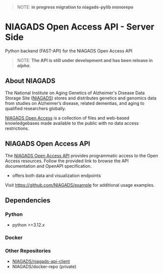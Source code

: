 > NOTE: **in progress migration to niagads-pylib monorepo**
> 
# NIAGADS Open Access API - Server Side

Python backend (FAST-API) for the NIAGADS Open Access API

> NOTE: **The API is still under development and has been release in _alpha_.**

## About NIAGADS 

The National Institute on Aging Genetics of Alzheimer's Disease Data Storage Site ([NIAGADS](https://www.niagads.org/)) stores and distributes genetics and genomics data from studies on Alzheimer’s disease, related dementias, and aging to qualified researchers globally.

[NIAGADS Open Access](https://www.niagads.org/open-access/) is a collection of files and web-based knowledgebases made available to the public with no data access restrictions. 

## NIAGADS Open Access API

The [NIAGADS Open Access API](https://api.niagads.org) provides programmatic access to the Open Access resources.  Follow the provided link to browse the API documentation and OpenAPI specification.

* offers both data and visualization endpoints


Visit <https://github.com/NIAGADS/example> for additional usage examples.

## Dependencies

### Python

* python >=3.12.x

### Docker

### Other Repositories

* [NIAGADS/niagads-api-client](https://github.com/NIAGADS/niagads-api-client)
* NIAGADS/docker-repo (private)
